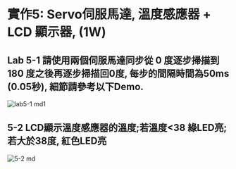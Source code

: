 # 實作5: Servo伺服馬達, 溫度感應器 + LCD 顯示器,  (1W)

## Lab 5-1 請使用兩個伺服馬達同步從 0 度逐步掃描到 180 度之後再逐步掃描回0度, 每步的間隔時間為50ms (0.05秒), 細節請參考以下Demo.

![lab5-1 md1](https://github.com/gilbert123456789/ES-Fall-2023/assets/144580521/31ed511b-a24e-49a2-8fa7-08ea2111fa2d)

## 5-2 LCD顯示溫度感應器的溫度;若溫度<38 綠LED亮; 若大於38度, 紅色LED亮

![5-2 md](https://github.com/gilbert123456789/ES-Fall-2023/assets/144580521/6dd4cd84-0e68-4d01-88ff-197b25f43d18)

